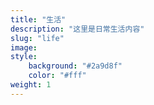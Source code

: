 ```yaml
---
title: "生活"
description: "这里是日常生活内容"
slug: "life"
image: 
style:
    background: "#2a9d8f"
    color: "#fff"
weight: 1
---
```

